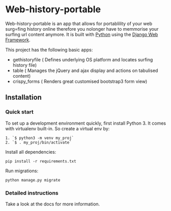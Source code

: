 
#  Web-history-portable

Web-history-portable is an app that allows for portablility of your web surg=fing history online therefore you nolonger have to memmorise your surfing url content anymore. It is built with [Python][0] using the [Django Web Framework][1].

This project has the following basic apps:

* gethistoryfile ( Defines underlying OS platform and locates surfing history file)
* table ( Manages the jQuery and ajax display and actions on tabulised content)
* crispy_forms ( Renders great customised bootstrap3 form view)

## Installation

### Quick start

To set up a development environment quickly, first install Python 3. It
comes with virtualenv built-in. So create a virtual env by:

    1. `$ python3 -m venv my_proj`
    2. `$ . my_proj/bin/activate`

Install all dependencies:

    pip install -r requirements.txt

Run migrations:

    python manage.py migrate

### Detailed instructions

Take a look at the docs for more information.

[0]: https://www.alisoncodes.net/
[1]: https://www.cap10guts.com/
